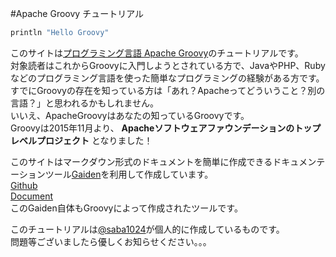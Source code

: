 #Apache Groovy チュートリアル

```groovy
println "Hello Groovy"
```

このサイトは[プログラミング言語 Apache Groovy](http://www.groovy-lang.org/)のチュートリアルです。  
対象読者はこれからGroovyに入門しようとされている方で、JavaやPHP、Rubyなどのプログラミング言語を使った簡単なプログラミングの経験がある方です。  
すでにGroovyの存在を知っている方は「あれ？Apacheってどういうこと？別の言語？」と思われるかもしれません。  
いいえ、ApacheGroovyはあなたの知っているGroovyです。  
Groovyは2015年11月より、 **Apacheソフトウェアファウンデーションのトップレベルプロジェクト** となりました！

このサイトはマークダウン形式のドキュメントを簡単に作成できるドキュメンテーションツール[Gaiden](https://github.com/kobo/gaiden)を利用して作成しています。  
[Github](https://github.com/kobo/gaiden)  
[Document](http://kobo.github.io/gaiden/)  
このGaiden自体もGroovyによって作成されたツールです。

このチュートリアルは[@saba1024](https://twitter.com/saba1024)が個人的に作成しているものです。  
問題等ございましたら優しくお知らせください。。。
